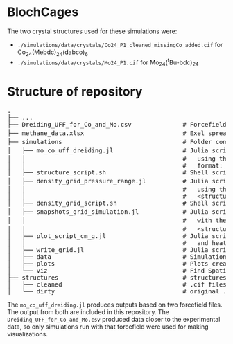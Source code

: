 # BlochCages

The two crystal structures used for these simulations were:

- `./simulations/data/crystals/Co24_P1_cleaned_missingCo_added.cif` for Co<sub>24</sub>(Mebdc)<sub>24</sub>(dabco)<sub>6</sub>
- `./simulations/data/crystals/Mo24_P1.cif` for Mo<sub>24</sub>(<sup>t</sup>Bu-bdc)<sub>24</sub>

# Structure of repository
<pre>
.
├── ...
├── Dreiding_UFF_for_Co_and_Mo.csv              # Forcefield file that combines Dreiding and UFF used to achieve most accurate simulation data
├── methane_data.xlsx                           # Exel spreadsheet containing experimental data for the for Co<sub>24</sub>(Mebdc)<sub>24</sub>(dabco)<sub>6</sub> and Mo<sub>24</sub>(<sup>t</sup>Bu-bdc)<sub>24</sub>
├── simulations                                 # Folder containing all simulation files and output data
│   ├── mo_co_uff_dreiding.jl                   # Julia script for calculating adsorption isotherms for Co<sub>24</sub>(Mebdc)<sub>24</sub>(dabco)<sub>6</sub> and Mo<sub>24</sub>(<sup>t</sup>Bu-bdc)<sub>24</sub> with the adsorbate CH<sub>4</sub>
│   │                                           #   using the UFF and Dreiding_UFF forcefields for pressure on a logarithmic scale from 0.01 bar to 65 bar. This outputs .jld2 files of the
│   │                                           #   format: &lt;structure name&gt;_&lt;forcefield&gt;_100Kcycles.jld2
│   ├── structure_script.sh                     # Shell script for running the mo_co_uff_dreiding.jl file with multiple cores to use parallel processing on OSU's computing cluster
│   ├── density_grid_pressure_range.jl          # Julia script for calculating the density grid for Co<sub>24</sub>(Mebdc)<sub>24</sub>(dabco)<sub>6</sub> and Mo<sub>24</sub>(<sup>t</sup>Bu-bdc)<sub>24</sub> with the adsorbate CH<sub>4</sub>
│   │                                           #   using the Dreiding_UFF forcefield file for the pressures: 1 bar, 5 bar, 35 bar, and 65 bar. This outputs .jld2 files of the format
│   │                                           #   &lt;structure_name&gt;_&lt;forcefield_name&gt;_200Kcycles_grid_range.jld2
│   ├── density_grid_script.sh                  # Shell script for running the density_grid_pressure_range.jl file with multiple cores to use parallel processing on OSU's computing cluster
│   ├── snapshots_grid_simulation.jl            # Julia script for recording adsorbate positions during a GCMC simulation for Co<sub>24</sub>(Mebdc)<sub>24</sub>(dabco)<sub>6</sub> and Mo<sub>24</sub>(<sup>t</sup>Bu-bdc)<sub>24</sub>
│   │                                           #   with the adsorbate CH<sub>4</sub> using the Dreiding_UFF forcefield file at 5.0 bar. This outputs .jld2 files of the format
│   │                                           #   &lt;structure_name&gt;_&lt;forcefield_name&gt;_100Kcycles_snapshots_grid.jld2
│   ├── plot_script_cm_g.jl                     # Julia script that loads in the outputs from the mo_co_uff_dreiding.jl script and makes data visualizations to compare adsorption isotherms
│   │                                           #   and heat of adsorption between the simulated data and experimental data
│   ├── write_grid.jl                           # Julia script to (a) write potential energy grids for zero loading (b) write the spatial probability density grids as `.cube` files for visualization, loading in the results `.jld2` from the GCMC simulation.
│   ├── data                                    # Simulation input files for <a href="https://github.com/SimonEnsemble/PorousMaterials.jl" title="PorousMaterials.jl">PorousMaterials.jl</a>
│   ├── plots                                   # Plots created by the plot_script_cm_g.jl file (manually moved here)
│   └── viz                                     # Find Spatial probability denisty visualizations
├── structures                                  # structures used for simulations
│   ├── cleaned                                 # .cif files that have been cleaned and ready to be used in GCMC simulations
│   └── dirty                                   # original .cif files of the structures to be simulated
</pre>

The `mo_co_uff_dreiding.jl` produces outputs based on two forcefield files. The output from both are included in this repository. The `Dreiding_UFF_for_Co_and_Mo.csv` produced data closer to the experimental data, so only simulations run with that forcefield were used for making visualizations.
